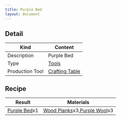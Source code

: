 ```yaml
---
title: Purple Bed
layout: document
---
```

## Detail

|Kind|Content|
|---|---|
|Description|Purple Bed|
|Type|[Tools](Tools)|
|Production Tool|[Crafting Table](Crafting_Table)|

## Recipe

|Result|Materials|
|---|---|
|[Purple Bed](Purple_Bed)x1|[Wood Planks](Wood_Planks)x3,[Purple Wool](Purple_Wool)x3|
